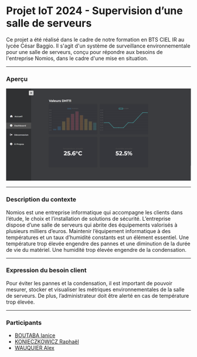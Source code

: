 # Projet IoT 2024 - Supervision d’une salle de serveurs

Ce projet a été réalisé dans le cadre de notre formation en BTS CIEL IR au lycée César Baggio. Il s'agit d'un système de surveillance environnementale pour une salle de serveurs, conçu pour répondre aux besoins de l'entreprise Nomios, dans le cadre d'une mise en situation.

---

### Aperçu

![Aperçu du tableau de bord](./dashboard.png)

---

### Description du contexte

Nomios est une entreprise informatique qui accompagne les clients dans l’étude, le choix et l’installation de solutions de sécurité. L’entreprise dispose d’une salle de serveurs qui abrite des équipements valorisés à plusieurs milliers d’euros. Maintenir l’équipement informatique à des températures et un taux d’humidité constants est un élément essentiel. Une température trop élevée engendre des pannes et une diminution de la durée de vie du matériel. Une humidité trop élevée engendre de la condensation.

---

### Expression du besoin client

Pour éviter les pannes et la condensation, il est important de pouvoir mesurer, stocker et visualiser les métriques environnementales de la salle de serveurs. De plus, l’administrateur doit être alerté en cas de température trop élevée.

---

### Participants

- [BOUTABA Ianice](https://github.com/i4n1ce)
- [KONIECZKOWICZ Raphaël](https://github.com/fyles-git)
- [WAUQUIER Alex](https://github.com/alexwauquier)
